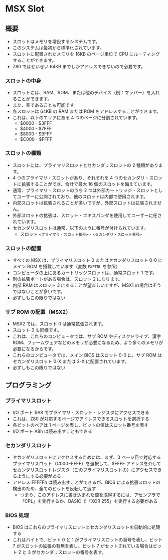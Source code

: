 # MSX Slot

## 概要

- スロットはメモリを増設するシステムです。
- このシステムは最初から標準化されています。
- スロットに配置されたメモリを 16KB のページ単位で CPU にルーティングすることができます。
- Z80 ではせいぜい 64KB までしかアドレスできないので必要です。

### スロットの中身

- スロットには、RAM、ROM、または他のデバイス（例：マッパー）を入れることができます。
- また、空であることも可能です。
- 各スロットは 64KB の RAM または ROM をアドレスすることができます。
- これは、以下のエリアにある 4 つのページに分割されています。
  - $0000 - $3FFF
  - $4000 - $7FFF
  - $8000 - $BFFF
  - $C000 - $FFFF

### スロットの種類

- スロットには、プライマリスロットとセカンダリスロットの 2 種類があります。
- 4 つのプライマリ・スロットがあり、それぞれを 4 つのセカンダリ・スロットに拡張することができ、合計で最大 16 個のスロットを備えています。
- 通常、プライマリ・スロットのうち 2 つは外部カートリッジ・スロットとしてユーザーに公開されており、他のスロットは内部で使用されます。
- 内部スロットは拡張されることが多いですが、外部スロットは拡張されません。
- 外部スロットの拡張は、スロット・エキスパンダを使用してユーザーに任されています。
- セカンダリスロットは通常、以下のように番号が付けられています。
  - スロット `<プライマリ・スロット番号>` - `<セカンダリ・スロット番号>`

### スロットの配置

- すべての MSX は、プライマリスロット 0 またはセカンダリスロット 0-0 にメイン ROM を搭載しています（変数 `EXPTBL` を参照）
- コンピュータの上にあるカートリッジスロットは、通常スロット 1 です。
- 別の拡張ポートがある場合は、スロット 2 になります。
- 内部 RAM はスロット 3 にあることが望ましいですが、MSX1 の場合はそうではないことが多いです。
- 必ずしもこの限りではない

### サブ ROM の配置（MSX2）

- MSX2 では、スロット 0 は通常拡張されます。
- スロット 3 も同様です。
- これは、これらのコンピュータでは、サブ ROM やディスクドライブ、漢字 ROM、ファームウェアなどのメモリが必要になるため、より多くのメモリが必要になるからです。
- これらのコンピュータでは、メイン BIOS はスロット 0-0 に、サブ ROM はセカンダリスロット 0-X または 3-X に配置されています。
- 必ずしもこの限りではない

## プログラミング

### プライマリスロット

- I/O ポート $A8 でプライマリ・スロット・レジスタにアクセスできる
- これは、Z80 が対応するページでアドレスできるスロットを選択する
- 各ビットのペアは 1 ページを表し、ビットの値はスロット番号を表す
- I/O ポート A8h は読み出すこともできる

### セカンダリスロット

- セカンダリスロットにアクセスするためには、まず、3 ページ目で対応するプライマリスロット（$C000-$FFFF）を選択して、$FFFF アドレスを介してセカンダリスロットレジスタ（このプライマリスロットの）にアクセスできるようにする必要がある
- アドレス FFFFFh は読み出すことができるが、BIOS による拡張スロットの検出のため、全てのビットを反転して返す
  - つまり、このアドレスに書き込まれた値を取得するには、アセンブラで「CPL」を実行するか、BASIC で「XOR 255」を実行する必要がある

### BIOS 処理

- BIOS はこれらのプライマリスロットとセカンダリスロットを自動的に処理する
- これはバイトで、ビット 0 と 1 がプライマリスロットの番号を表し、ビット 7 がスロットの拡張の有無を表し、ビット 7 がセットされている場合はビット 2 と 3 がセカンダリスロットの番号を表す。
